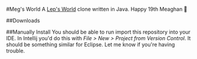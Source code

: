 #Meg's World
A [Lep's World](https://lepsworld3.com/) clone written in Java. Happy 19th Meaghan 🥳

##Downloads

##Manually Install
You should be able to run import this repository into your IDE. In Intellij you'd do this with *File > New > Project from Version Control*. It should be something similar for Eclipse. Let me know if you're having trouble.